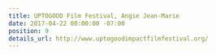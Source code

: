 ```yaml
---
title: UPTOGOOD Film Festival, Angie Jean-Marie
date: 2017-04-22 00:00:00 -07:00
position: 9
details_url: http://www.uptogoodimpactfilmfestival.org/
---
```


